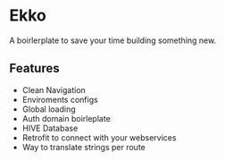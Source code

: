 # Ekko

A boirlerplate to save your time building something new.

## Features

- Clean Navigation
- Enviroments configs
- Global loading
- Auth domain boirleplate
- HIVE Database
- Retrofit to connect with your webservices
- Way to translate strings per route


